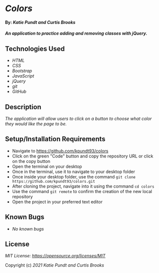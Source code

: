# _Colors_

#### By: _**Katie Pundt and Curtis Brooks**_

#### _An application to practice adding and removing classes with jQuery._

## Technologies Used
* _HTML_
* _CSS_
* _Bootstrap_
* _JavaScript_
* _jQuery_
* _git_
* _GitHub_

## Description
_The application will allow users to click on a button to choose what color they would like the page to be._

## Setup/Installation Requirements
* Navigate to https://github.com/kpundt93/colors
* Click on the green "Code" button and copy the repository URL or click on the copy button
* Open the terminal on your desktop
* Once in the terminal, use it to navigate to your desktop folder
* Once inside your desktop folder, use the command `git clone https://github.com/kpundt93/colors.git`
* After cloning the project, navigate into it using the command `cd colors`
* Use the command `git remote` to confirm the creation of the new local repository
* Open the project in your preferred text editor

## Known Bugs
* _No known bugs_

## License
_MIT License: https://opensource.org/licenses/MIT_

Copyright (c) _2021_ _Katie Pundt and Curtis Brooks_
